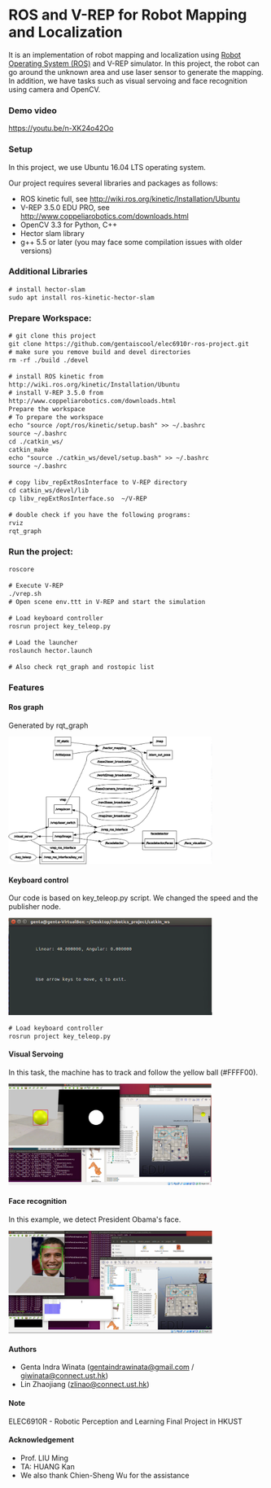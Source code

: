 # ROS and V-REP for Robot Mapping and Localization
It is an implementation of robot mapping and localization using <a href="http://www.ros.org/">Robot Operating System (ROS)</a> and V-REP simulator. In this project, the robot can go around the unknown area and use laser sensor to generate the mapping. In addition, we have tasks such as visual servoing and face recognition using camera and OpenCV.

### Demo video
https://youtu.be/n-XK24o42Oo

### Setup
In this project, we use Ubuntu 16.04 LTS operating system. 

Our project requires several libraries and packages as follows:
- ROS kinetic full, see http://wiki.ros.org/kinetic/Installation/Ubuntu
- V-REP 3.5.0 EDU PRO, see http://www.coppeliarobotics.com/downloads.html
- OpenCV 3.3 for Python, C++
- Hector slam library
- g++ 5.5 or later (you may face some compilation issues with older versions)

### Additional Libraries
```
# install hector-slam
sudo apt install ros-kinetic-hector-slam
```

### Prepare Workspace:
```
# git clone this project
git clone https://github.com/gentaiscool/elec6910r-ros-project.git
# make sure you remove build and devel directories
rm -rf ./build ./devel

# install ROS kinetic from http://wiki.ros.org/kinetic/Installation/Ubuntu
# install V-REP 3.5.0 from http://www.coppeliarobotics.com/downloads.html
Prepare the workspace
# To prepare the workspace
echo "source /opt/ros/kinetic/setup.bash" >> ~/.bashrc
source ~/.bashrc
cd ./catkin_ws/
catkin_make
echo "source ./catkin_ws/devel/setup.bash" >> ~/.bashrc
source ~/.bashrc

# copy libv_repExtRosInterface to V-REP directory
cd catkin_ws/devel/lib
cp libv_repExtRosInterface.so  ~/V-REP

# double check if you have the following programs:
rviz
rqt_graph
```
### Run the project:
```
roscore

# Execute V-REP
./vrep.sh
# Open scene env.ttt in V-REP and start the simulation

# Load keyboard controller
rosrun project key_teleop.py

# Load the launcher 
roslaunch hector.launch

# Also check rqt_graph and rostopic list
```

### Features

#### Ros graph
Generated by rqt_graph

<img src="images/rosgraph.png" width="400"/>

#### Keyboard control
Our code is based on key_teleop.py script. We changed the speed and the publisher node.

<img src="images/keyboard.png" width="400"/>

```
# Load keyboard controller
rosrun project key_teleop.py
```

#### Visual Servoing
In this task, the machine has to track and follow the yellow ball (#FFFF00). 

<img src="images/visual_servoing.png" width="400"/>

#### Face recognition
In this example, we detect President Obama's face.

<img src="images/face_detection.png" width="400"/>

#### Authors
- Genta Indra Winata (gentaindrawinata@gmail.com / giwinata@connect.ust.hk)
- Lin Zhaojiang (zlinao@connect.ust.hk)

#### Note
ELEC6910R - Robotic Perception and Learning Final Project in HKUST

#### Acknowledgement
- Prof. LIU Ming 
- TA: HUANG Kan
- We also thank Chien-Sheng Wu for the assistance

